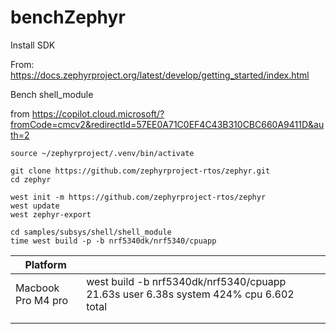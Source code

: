 # benchZephyr

Install SDK

From: https://docs.zephyrproject.org/latest/develop/getting_started/index.html



Bench shell_module

from https://copilot.cloud.microsoft/?fromCode=cmcv2&redirectId=57EE0A71C0EF4C43B310CBC660A9411D&auth=2

```
source ~/zephyrproject/.venv/bin/activate
```


```
git clone https://github.com/zephyrproject-rtos/zephyr.git
cd zephyr
```


```
west init -m https://github.com/zephyrproject-rtos/zephyr
west update
west zephyr-export
```


```
cd samples/subsys/shell/shell_module
time west build -p -b nrf5340dk/nrf5340/cpuapp
```


| Platform           |                                                              |      |
| ------------------ | ------------------------------------------------------------ | ---- |
| Macbook Pro M4 pro | west build -b nrf5340dk/nrf5340/cpuapp 21.63s user 6.38s system 424% cpu 6.602 total |      |
|                    |                                                              |      |
|                    |                                                              |      |

